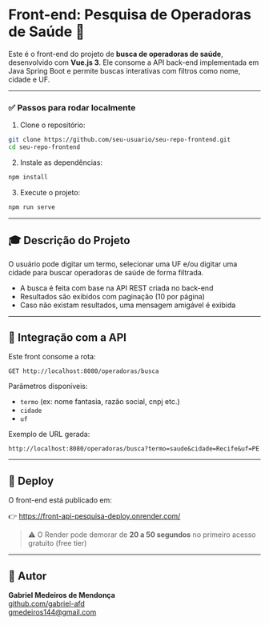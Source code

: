 # Front-end: Pesquisa de Operadoras de Saúde 🚀

Este é o front-end do projeto de **busca de operadoras de saúde**, desenvolvido com **Vue.js 3**. Ele consome a API back-end implementada em Java Spring Boot e permite buscas interativas com filtros como nome, cidade e UF.

---

### ✅ Passos para rodar localmente

1. Clone o repositório:

```bash
git clone https://github.com/seu-usuario/seu-repo-frontend.git
cd seu-repo-frontend
```

2. Instale as dependências:

```bash
npm install
```

3. Execute o projeto:

```bash
npm run serve
```


---

## 🎓 Descrição do Projeto

O usuário pode digitar um termo, selecionar uma UF e/ou digitar uma cidade para buscar operadoras de saúde de forma filtrada.

- A busca é feita com base na API REST criada no back-end
- Resultados são exibidos com paginação (10 por página)
- Caso não existam resultados, uma mensagem amigável é exibida

---

## 🔄 Integração com a API

Este front consome a rota:

```http
GET http://localhost:8080/operadoras/busca
```

Parâmetros disponíveis:
- `termo` (ex: nome fantasia, razão social, cnpj etc.)
- `cidade`
- `uf`

Exemplo de URL gerada:
```
http://localhost:8080/operadoras/busca?termo=saude&cidade=Recife&uf=PE
```

---

## 🚪 Deploy

O front-end está publicado em:

👉 https://front-api-pesquisa-deploy.onrender.com/

> ⚠️ O Render pode demorar de **20 a 50 segundos** no primeiro acesso gratuito (free tier)


---

## 👤 Autor

**Gabriel Medeiros de Mendonça**  
[github.com/gabriel-afd](https://github.com/gabriel-afd)  
gmedeiros144@gmail.com


